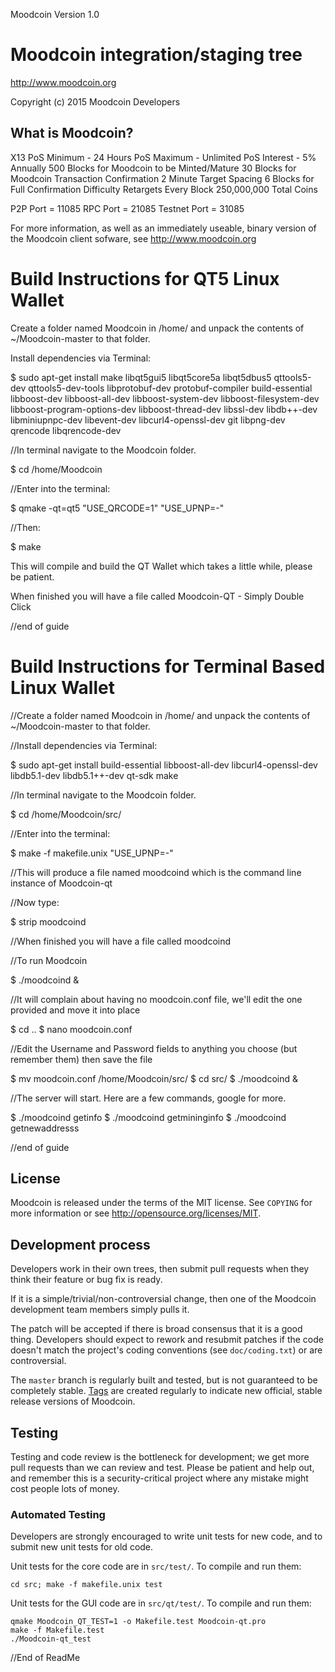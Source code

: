 Moodcoin Version 1.0

Moodcoin integration/staging tree
================================

http://www.moodcoin.org

Copyright (c) 2015 Moodcoin Developers

What is Moodcoin?
----------------
X13
PoS Minimum - 24 Hours
PoS Maximum - Unlimited
PoS Interest - 5% Annually 
500 Blocks for Moodcoin to be Minted/Mature
30 Blocks for Moodcoin Transaction Confirmation
2 Minute Target Spacing
6 Blocks for Full Confirmation
Difficulty Retargets Every Block
250,000,000 Total Coins

P2P Port = 11085
RPC Port = 21085
Testnet Port = 31085

For more information, as well as an immediately useable, binary version of
the Moodcoin client sofware, see http://www.moodcoin.org

Build Instructions for QT5 Linux Wallet
======================================
Create a folder named Moodcoin in /home/ and unpack the contents of ~/Moodcoin-master to that folder.

Install dependencies via Terminal:

$ sudo apt-get install make libqt5gui5 libqt5core5a libqt5dbus5 qttools5-dev qttools5-dev-tools libprotobuf-dev protobuf-compiler build-essential libboost-dev libboost-all-dev libboost-system-dev libboost-filesystem-dev libboost-program-options-dev libboost-thread-dev libssl-dev libdb++-dev libminiupnpc-dev libevent-dev libcurl4-openssl-dev git libpng-dev qrencode libqrencode-dev

//In terminal navigate to the Moodcoin folder.

$ cd /home/Moodcoin

//Enter into the terminal:

$ qmake -qt=qt5 "USE_QRCODE=1" "USE_UPNP=-"

//Then:

$ make

This will compile and build the QT Wallet which takes a little while, please be patient.

When finished you will have a file called Moodcoin-QT - Simply Double Click

//end of guide


Build Instructions for Terminal Based Linux Wallet
===================================================
//Create a folder named Moodcoin in /home/ and unpack the contents of ~/Moodcoin-master to that folder.

//Install dependencies via Terminal:

$ sudo apt-get install build-essential libboost-all-dev libcurl4-openssl-dev libdb5.1-dev libdb5.1++-dev qt-sdk make 

//In terminal navigate to the Moodcoin folder.

$ cd /home/Moodcoin/src/

//Enter into the terminal:

$ make -f makefile.unix "USE_UPNP=-"

//This will produce a file named moodcoind which is the command line instance of Moodcoin-qt

//Now type:

$ strip moodcoind

//When finished you will have a file called moodcoind

//To run Moodcoin

$ ./moodcoind & 

//It will complain about having no moodcoin.conf file, we'll edit the one provided and move it into place

$ cd ..
$ nano moodcoin.conf

//Edit the Username and Password fields to anything you choose (but remember them) then save the file

$ mv moodcoin.conf /home/Moodcoin/src/
$ cd src/
$ ./moodcoind &

//The server will start. Here are a few commands, google for more.

$ ./moodcoind getinfo
$ ./moodcoind getmininginfo
$ ./moodcoind getnewaddresss

//end of guide


License
-------

Moodcoin is released under the terms of the MIT license. See `COPYING` for more
information or see http://opensource.org/licenses/MIT.

Development process
-------------------

Developers work in their own trees, then submit pull requests when they think
their feature or bug fix is ready.

If it is a simple/trivial/non-controversial change, then one of the Moodcoin
development team members simply pulls it.

The patch will be accepted if there is broad consensus that it is a good thing.
Developers should expect to rework and resubmit patches if the code doesn't
match the project's coding conventions (see `doc/coding.txt`) or are
controversial.

The `master` branch is regularly built and tested, but is not guaranteed to be
completely stable. [Tags](https://github.com/Moodcoin-project/Moodcoin) are created
regularly to indicate new official, stable release versions of Moodcoin.

Testing
-------

Testing and code review is the bottleneck for development; we get more pull
requests than we can review and test. Please be patient and help out, and
remember this is a security-critical project where any mistake might cost people
lots of money.

### Automated Testing

Developers are strongly encouraged to write unit tests for new code, and to
submit new unit tests for old code.

Unit tests for the core code are in `src/test/`. To compile and run them:

    cd src; make -f makefile.unix test

Unit tests for the GUI code are in `src/qt/test/`. To compile and run them:

    qmake Moodcoin_QT_TEST=1 -o Makefile.test Moodcoin-qt.pro
    make -f Makefile.test
    ./Moodcoin-qt_test
    
//End of ReadMe
